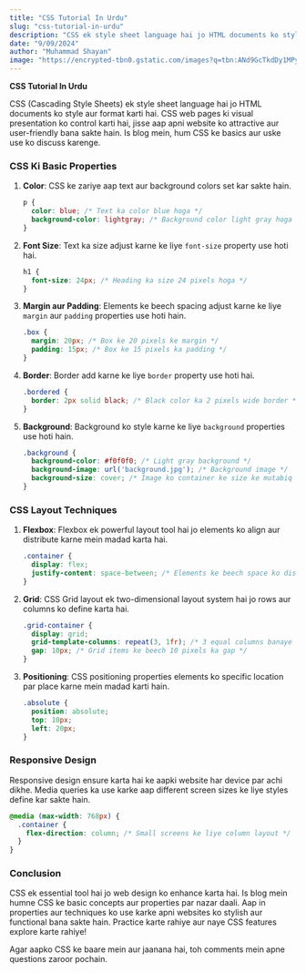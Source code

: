```yaml
---
title: "CSS Tutorial In Urdu"
slug: "css-tutorial-in-urdu"
description: "CSS ek style sheet language hai jo HTML documents ko style aur format karti hai. Ye web pages ke visual presentation ko control karti hai. Is blog mein, hum CSS ke basics aur use ko discuss karenge."
date: "9/09/2024"
author: "Muhammad Shayan"
image: "https://encrypted-tbn0.gstatic.com/images?q=tbn:ANd9GcTkdDy1MPyAklifM98twCxSuRj7EVJPO0cmHg&s" 
---
```


**CSS Tutorial In Urdu**

CSS (Cascading Style Sheets) ek style sheet language hai jo HTML documents ko style aur format karti hai. CSS web pages ki visual presentation ko control karti hai, jisse aap apni website ko attractive aur user-friendly bana sakte hain. Is blog mein, hum CSS ke basics aur uske use ko discuss karenge.

### CSS Ki Basic Properties

1. **Color**: CSS ke zariye aap text aur background colors set kar sakte hain.
   ```css
   p {
     color: blue; /* Text ka color blue hoga */
     background-color: lightgray; /* Background color light gray hoga */
   }
   ```

2. **Font Size**: Text ka size adjust karne ke liye `font-size` property use hoti hai.
   ```css
   h1 {
     font-size: 24px; /* Heading ka size 24 pixels hoga */
   }
   ```

3. **Margin aur Padding**: Elements ke beech spacing adjust karne ke liye `margin` aur `padding` properties use hoti hain.
   ```css
   .box {
     margin: 20px; /* Box ke 20 pixels ke margin */
     padding: 15px; /* Box ke 15 pixels ka padding */
   }
   ```

4. **Border**: Border add karne ke liye `border` property use hoti hai.
   ```css
   .bordered {
     border: 2px solid black; /* Black color ka 2 pixels wide border */
   }
   ```

5. **Background**: Background ko style karne ke liye `background` properties use hoti hain.
   ```css
   .background {
     background-color: #f0f0f0; /* Light gray background */
     background-image: url('background.jpg'); /* Background image */
     background-size: cover; /* Image ko container ke size ke mutabiq adjust kare */
   }
   ```

### CSS Layout Techniques

1. **Flexbox**: Flexbox ek powerful layout tool hai jo elements ko align aur distribute karne mein madad karta hai.
   ```css
   .container {
     display: flex;
     justify-content: space-between; /* Elements ke beech space ko distribute kare */
   }
   ```

2. **Grid**: CSS Grid layout ek two-dimensional layout system hai jo rows aur columns ko define karta hai.
   ```css
   .grid-container {
     display: grid;
     grid-template-columns: repeat(3, 1fr); /* 3 equal columns banaye */
     gap: 10px; /* Grid items ke beech 10 pixels ka gap */
   }
   ```

3. **Positioning**: CSS positioning properties elements ko specific location par place karne mein madad karti hain.
   ```css
   .absolute {
     position: absolute;
     top: 10px;
     left: 20px;
   }
   ```

### Responsive Design

Responsive design ensure karta hai ke aapki website har device par achi dikhe. Media queries ka use karke aap different screen sizes ke liye styles define kar sakte hain.
   ```css
   @media (max-width: 768px) {
     .container {
       flex-direction: column; /* Small screens ke liye column layout */
     }
   }
   ```

### Conclusion

CSS ek essential tool hai jo web design ko enhance karta hai. Is blog mein humne CSS ke basic concepts aur properties par nazar daali. Aap in properties aur techniques ko use karke apni websites ko stylish aur functional bana sakte hain. Practice karte rahiye aur naye CSS features explore karte rahiye!

Agar aapko CSS ke baare mein aur jaanana hai, toh comments mein apne questions zaroor pochain.
